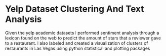 # Yelp Dataset Clustering And Text Analysis

Given the yelp academic datasets I performed sentiment analysis through a lexicon found on the web to predict the amount of stars that a reviewer gave to a restaurant. I also labeled and created a visualization of clusters of restaurants in Las Vegas using python statistical and plotting packages
